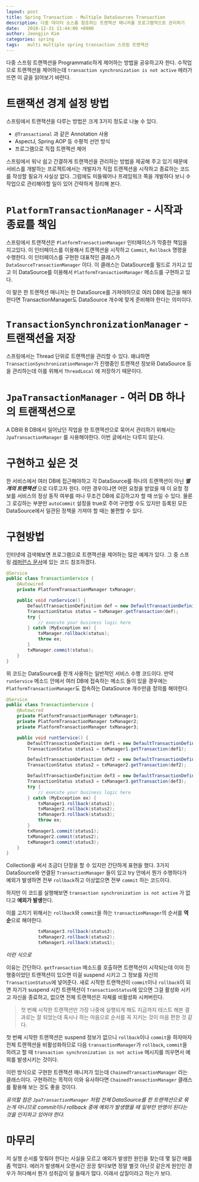 ```yaml
---
layout: post
title: Spring Transaction - Multiple DataSources Transaction
description: 다중 데이터 소스를 참조하는 트랜잭션 매니저를 프로그램적으로 관리하기
date:   2018-12-31 11:44:00 +0900
author: Jeongjin Kim
categories: spring
tags:	multi multiple spring transaction 스프링 트랜잭션
---
```


다중 스프링 트랜잭션을 Programmatic하게 제어하는 방법을 공유하고자 한다. 수작업으로 트랜잭션을 제어하는데 `transaction synchronization is not active` 에러가 뜨면 이 글을 읽어보기 바란다.
# 트랜잭션 경계 설정 방법
스프링에서 트랜잭션을 다루는 방법은 크게 3가지 정도로 나눌 수 있다.
* `@Transactional` 과 같은 Annotation 사용
* AspectJ, Spring AOP 등 수평적 선언 방식
* 프로그램으로 직접 트랜젝션 제어

스프링에서 워낙 쉽고 간결하게 트랜잭션을 관리하는 방법을 제공해 주고 있기 때문에 서비스를 개발하는 프로젝트에서는 개발자가 직접 트랜젝션을 시작하고 종료하는 코드를 작성할 필요가 사실상 없다. 그럼에도 미들웨어나 프레임워크 쪽을 개발하다 보니 수작업으로 관리해야할 일이 있어 간략하게 정리해 본다.

# `PlatformTransactionManager` - 시작과 종료를 책임
스프링에서 트랜잭션은 `PlatformTransactionManager` 인터페이스가 막중한 책임을 지고있다. 이 인터페이스를 이용해서 트랜잭션을 시작하고 `Commit`, `Rollback` 명령을 수행한다. 이 인터페이스를 구현한 대표적인 클래스가 `DataSourceTransactionManager` 이다. 이 클래스는 DataSource를 필드로 가지고 있고 이 DataSource를 이용해서 `PlatformTransactionManager` 메소드를 구현하고 있다.

이 말은 한 트랜잭션 매니저는 한 DataSource를 가져야하므로 여러 DB에 접근을 해야한다면 TransactionManager도 DataSource 개수에 맞게 준비해야 한다는 의미이다.

# `TransactionSynchronizationManager` - 트랜잭션을 저장
스프링에서는 Thread 단위로 트랜잭션을 관리할 수 있다. 왜냐하면 `TransactionSynchronizationManager`가 진행중인 트랜잭션 정보와 DataSource 등을 관리하는데 이를 위해서 `ThreadLocal` 에 저장하기 때문이다.

# `JpaTransactionManager` - 여러 DB 하나의 트랜잭션으로
A DB와 B DB에서 일어났던 작업을 한 트랜잭션으로 묶어서 관리하기 위해서는 `JpaTransactionManager` 를 사용해야한다. 이번 글에서는 다루지 않는다.

# 구현하고 싶은 것
한 서비스에서 여러 DB에 접근해야하고 각 DataSource를 하나의 트랜잭션이 아닌 ___별개의 트랜잭션___ 으로 다루고자 한다. 어떤 경우이냐면 어떤 요청을 받았을 때 이 요청 정보를 서비스의 정상 동작 여부를 떠나 무조건 DB에 로깅하고자 할 때 쓰일 수 있다. 물론 그 로깅하는 부분만 `autoCommit` 설정을 true로 주어 구현할 수도 있지만 등록된 모든 DataSource에서 일관된 정책을 가져야 할 때는 불편할 수 있다.

# 구현방법
인터넷에 검색해보면 프로그램으로 트랜잭션을 제어하는 많은 예제가 있다. 그 중 스프링 [레퍼런스 문서](https://docs.spring.io/spring/docs/current/spring-framework-reference/data-access.html#transaction-programmatic)에 있는 코드 참조하겠다.

```java
@Service
public class TransactionService {
    @Autowired
    private PlatformTransactionManager txManager;

    public void runService() {
        DefaultTransactionDefinition def = new DefaultTransactionDefinition();
        TransactionStatus status = txManager.getTransaction(def);
        try {
            // execute your business logic here
        } catch (MyException ex) {
            txManager.rollback(status);
            throw ex;
        }
        txManager.commit(status);
    }
}
```

위 코드는 DataSource를 한개 사용하는 일반적인 서비스 수행 코드이다. 만약 `runService` 메소드 안에서 여러 DB에 접속하는 메소드 들이 있을 경우에는 `PlatformTransactionManager`도 접속하는 DataSource 개수만큼 정의를 해야한다.

```java
@Service
public class TransactionService {
    @Autowired
    private PlatformTransactionManager txManager1;
    private PlatformTransactionManager txManager2;
    private PlatformTransactionManager txManager3;

    public void runtService() {
        DefaultTransactionDefinition def1 = new DefaultTransactionDefinition();
        TransactionStatus status1 = txManager1.getTransaction(def1);

        DefaultTransactionDefinition def2 = new DefaultTransactionDefinition();
        TransactionStatus status2 = txManager2.getTransaction(def2);

        DefaultTransactionDefinition def3 = new DefaultTransactionDefinition();
        TransactionStatus status3 = txManager3.getTransaction(def3);
        try {
            // execute your business logic here
        } catch (MyException ex) {
            txManager1.rollback(status1);
            txManager2.rollback(status2);
            txManager3.rollback(status3);
            throw ex;
        }
        txManager1.commit(status1);
        txManager2.commit(status2);
        txManager3.commit(status3);
    }
}
```

Collection을 써서 조금더 단장을 할 수 있지만 간단하게 표현을 했다. 3가지 DataSource와 연결된 `TransactionManager` 들이 있고 try 안에서 뭔가 수행하다가 예외가 발생하면 전부 `rollback`하고 이상없으면 전부 `commit` 하는 코드이다.

하지만 이 코드를 실행해보면 `transaction synchronization is not active` 가 없다고 **예외가 발생**한다.

이를 고치기 위해서는 `rollback`와 `commit`을 하는 `transactionManager`의 순서를 **역순**으로 해야한다.
```java
            txManager3.rollback(status3);
            txManager2.rollback(status2);
            txManager1.rollback(status1);
```            
_이런 식으로_

이유는 간단하다. `getTransaction` 메소드를 호출하면 트랜잭션이 시작되는데 이미 진행중이었던 트랜잭션이 있으면 이걸 suspend 시키고 그 정보를 자신의 `TransactionStatus`에 넣어준다. 새로 시작한 트랜잭션이 `commit`이나 `rollback`이 되면 자기가 suspend 시킨 트랜잭션이 `TransactionStatus`에 있으면 그걸 활성화 시키고 자신을 종료하고, 없으면 전체 트랜잭션은 자체를 비활성화 시켜버린다. 
>첫 번째 시작한 트랜잭션만 가장 나중에 실행되게 해도 지금까지 테스트 해본 결과로는 잘 되었는데 혹시나 하는 마음으로 순서를 꼭 지키는 것이 마음 편한 것 같다.

첫 번째 시작한 트랜잭션은 suspend 정보가 없으니 `rollback`이나 `commit`을 하자마자 전체 트랜잭션을 비활성화하므로 다음 `transactionManager`가 `rollback`, `commit`을 하려고 할 때 `transaction synchronization is not active` 메시지를 띄우면서 예외를 발생시키는 것이다.

이런 방식으로 구현한 트랜잭션 매니저가 있는데 `ChainedTransactionManager` 라는 클래스이다. 구현하려는 목적이 이와 유사하다면 `ChainedTransactionManager` 클래스를 활용해 보는 것도 좋을 것이다.

_유의할 점은 `JpaTransactionManager` 처럼 전체 DataSource를 한 트랜잭션으로 묶는게 아니므로 commit이나 rollback 중에 예외가 발생했을 때 일부만 반영이 된다는 것을 인지하고 있어야 한다._
# 마무리
저 실행 순서를 맞춰야 한다는 사실을 모르고 예외가 발생한 원인을 찾는데 몇 일간 애를 좀 먹었다. 에러가 발생해서 오랜시간 끙끙 찾다보면 정말 별것 아닌것 같은게 원인인 경우가 허다해서 뭔가 성취감이 덜 들때가 많다. 이래서 삽질이라고 하는가 보다.